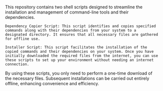 This repository contains two shell scripts designed to streamline the installation and management of command-line tools and their dependencies.

    Dependency Copier Script: This script identifies and copies specified commands along with their dependencies from your system to a designated directory. It ensures that all necessary files are gathered for offline use.

    Installer Script: This script facilitates the installation of the copied commands and their dependencies on your system. Once you have initially downloaded the required files from the internet, you can use these scripts to set up your environment without needing an internet connection.

By using these scripts, you only need to perform a one-time download of the necessary files. Subsequent installations can be carried out entirely offline, enhancing convenience and efficiency.

